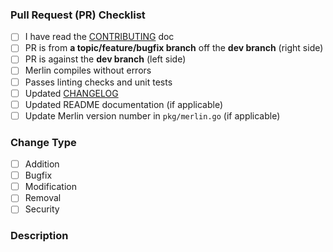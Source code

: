 
### Pull Request (PR) Checklist
- [ ] I have read the [CONTRIBUTING](../CONTRIBUTING.MD) doc
- [ ] PR is from **a topic/feature/bugfix branch** off the **dev branch** (right side)
- [ ] PR is against the **dev branch** (left side)
- [ ] Merlin compiles without errors
- [ ] Passes linting checks and unit tests
- [ ] Updated [CHANGELOG](../CHANGELOG.MD)
- [ ] Updated README documentation (if applicable)
- [ ] Update Merlin version number in `pkg/merlin.go` (if applicable)

### Change Type
- [ ] Addition
- [ ] Bugfix
- [ ] Modification
- [ ] Removal
- [ ] Security

### Description
